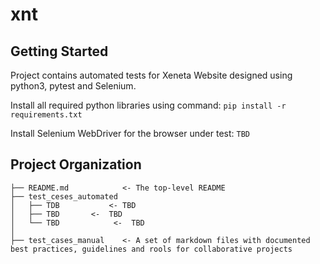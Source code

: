 # xnt
Getting Started
------------
Project contains automated tests for Xeneta Website designed using python3, pytest and Selenium.

Install all required python libraries using command:
`pip install -r requirements.txt`

Install Selenium WebDriver for the browser under test:
`TBD`

Project Organization
------------

    ├── README.md            <- The top-level README
    ├── test_ceses_automated
    │   ├── TDB           <- TBD
    │   ├── TBD       <-  TBD
    │   └── TBD            <-  TBD
    │
    ├── test_cases_manual    <- A set of markdown files with documented best practices, guidelines and rools for collaborative projects